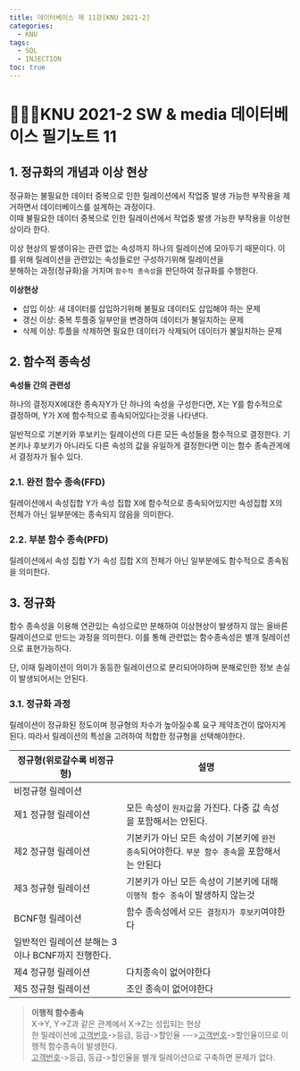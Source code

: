 ```yaml
---
title: 데이터베이스 제 11강[KNU 2021-2]
categories:
  - KNU
tags:
  - SQL
  - INJECTION
toc: true
---
```


# 👨‍💻🏫KNU 2021-2 SW & media 데이터베이스 필기노트 11


## 1. 정규화의 개념과 이상 현상

정규화는 불필요한 데이터 중복으로 인한 릴레이션에서 작업중 발생 가능한 부작용을 제거하면서 데이터베이스를 설계하는 과정이다.<br> 
이때 불필요한 데이터 중복으로 인한 릴레이션에서 작업중 발생 가능한 부작용을 이상현상이라 한다.

이상 현상의 발생이유는 관련 없는 속성까지 하나의 릴레이션에 모아두기 때문이다. 이를 위해 릴레이션을 관련있는 속성들로만 구성하기위해 릴레이션을<br> 분해하는 과정(정규화)을 거치며 `함수적 종속성`을 판단하여 정규화를 수행한다.

**이상현상**

- 삽입 이상: 새 데이터를 삽입하기위해 불필요 데이터도 삽입해야 하는 문제
- 갱신 이상: 중복 투플중 일부만을 변경하여 데이터가 불일치하는 문제
- 삭제 이상: 투플을 삭제하면 필요한 데이터가 삭제되어 데이터가 불일치하는 문제
  
## 2. 함수적 종속성

**속성들 간의 관련성**

하나의 결정자X에대한 종속자Y가 단 하나의 속성을 구성한다면, X는 Y를 함수적으로 결정하며, Y가 X에 함수적으로 종속되어있다는것을 나타낸다.

일반적으로 기본키와 후보키는 릴레이션의 다른 모든 속성들을 함수적으로 결정한다. 기본키나 후보키가 아니라도 다른 속성의 값을 유일하게 결정한다면 이는 함수 종속관게에서 결정자가 될수 있다.

### 2.1. 완전 함수 종속(FFD)

릴레이션에서 속성집합 Y가 속성 집합 X에 함수적으로 종속되어있지만 속성집합 X의 전체가 아닌 일부분에는 종속되지 않음을 의미한다.

### 2.2. 부분 함수 종속(PFD)

릴레이션에서 속성 집합 Y가 속성 집합 X의 전체가 아닌 일부분에도 함수적으로 종속됨을 의미한다.

## 3. 정규화

함수 종속성을 이용해 연관있는 속성으로만 분해하여 이상현상이 발생하지 않는 올바른 릴레이션으로 만드는 과정을 의미한다.
이를 통해 관련없는 함수종속성은 별개 릴레이션으로 표현가능하다.

단, 이때 릴레이션이 의미가 동등한 릴레이션으로 분리되어야하며 분해로인한 정보 손실이 발생되어서는 안된다.

### 3.1. 정규화 과정

릴레이션이 정규화된 정도이며 정규형의 차수가 높아질수록 요구 제약조건이 많아지게 된다. 따라서
릴레이션의 특성을 고려하여 적합한 정규형을 선택해야한다.

|정규형(위로갈수록 비정규형)|설명|
|-|-|
|비정규형 릴레이션||
|제1 정규형 릴레이션|모든 속성이 `원자값`을 가진다. 다중 값 속성을 포함해서는 안된다.|
|제2 정규형 릴레이션|기본키가 아닌 모든 속성이 기본키에 `완전 종속`되어야한다. `부분 함수 종속`을 포함해서는 안된다|
|제3 정규형 릴레이션|기본키가 아닌 모든 속성이 기본키에 대해 `이행적 함수 종속`이 발생하지 않는것|
|BCNF형 릴레이션|함수 종속성에서 `모든 결정자가 후보키`여야한다|
|일반적인 릴레이션 분해는 3이나 BCNF까지 진행한다.|
|제4 정규형 릴레이션|다치종속이 없어야한다|
|제5 정규형 릴레이션|조인 종속이 없어야한다|

>**이행적 함수종속**<br>
>X->Y, Y->Z과 같은 관계에서 X->Z는 성립되는 현상<br>
>한 릴레이션에 <u>고객번호</u>->등급,  등급->할인율 ---><u>고객번호</u>->할인율이므로 이행적 함수종속이 발생한다.<br>
><u>고객번호</u>->등급,  등급->할인율을 별개 릴레이션으로 구축하면 문제가 없다.

